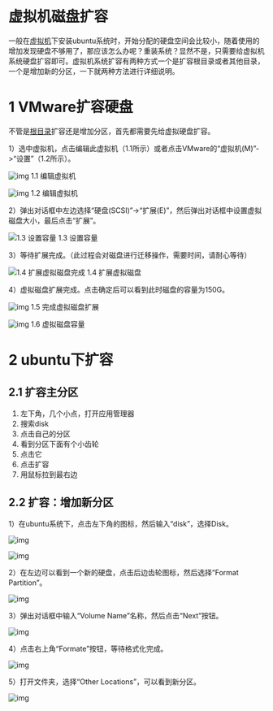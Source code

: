 # 虚拟机磁盘扩容    

一般在[虚拟机](https://so.csdn.net/so/search?q=虚拟机&spm=1001.2101.3001.7020)下安装ubuntu系统时，开始分配的硬盘空间会比较小，随着使用的增加发现硬盘不够用了，那应该怎么办呢？重装系统？显然不是，只需要给虚拟机系统硬盘扩容即可。虚拟机系统扩容有两种方式一个是扩容根目录或者其他目录，一个是增加新的分区，一下就两种方法进行详细说明。

# 1 VMware扩容硬盘

   不管是[根目录](https://so.csdn.net/so/search?q=根目录&spm=1001.2101.3001.7020)扩容还是增加分区，首先都需要先给虚拟硬盘扩容。

   1）选中虚拟机，点击编辑此虚拟机（1.1所示）或者点击VMware的“虚拟机(M)”->“设置”（1.2所示）。

 

  ![img](Imag/20210123174205712.png)     1.1 编辑虚拟机   

   

  ![img](Imag/watermark,type_ZmFuZ3poZW5naGVpdGk,shadow_10,text_aHR0cHM6Ly9ibG9nLmNzZG4ubmV0L3FxXzM0MTYwODQx,size_16,color_FFFFFF,t_70.png)     1.2 编辑虚拟机   

 

   2）弹出对话框中左边选择“硬盘(SCSI)”->“扩展(E)”，然后弹出对话框中设置虚拟磁盘大小，最后点击“扩展”。

  ![1.3 设置容量](Imag/watermark,type_ZmFuZ3poZW5naGVpdGk,shadow_10,text_aHR0cHM6Ly9ibG9nLmNzZG4ubmV0L3FxXzM0MTYwODQx,size_16,color_FFFFFF,t_70-16480429814471.png)     1.3 设置容量   

   3）等待扩展完成。（此过程会对磁盘进行迁移操作，需要时间，请耐心等待）

  ![1.4 扩展虚拟磁盘完成](Imag/watermark,type_ZmFuZ3poZW5naGVpdGk,shadow_10,text_aHR0cHM6Ly9ibG9nLmNzZG4ubmV0L3FxXzM0MTYwODQx,size_16,color_FFFFFF,t_70-16480429814482.png)     1.4 扩展虚拟磁盘   

   4）虚拟磁盘扩展完成。点击确定后可以看到此时磁盘的容量为150G。

  ![img](Imag/watermark,type_ZmFuZ3poZW5naGVpdGk,shadow_10,text_aHR0cHM6Ly9ibG9nLmNzZG4ubmV0L3FxXzM0MTYwODQx,size_16,color_FFFFFF,t_70-16480429814483.png)     1.5 完成虚拟磁盘扩展   

 

  ![img](Imag/watermark,type_ZmFuZ3poZW5naGVpdGk,shadow_10,text_aHR0cHM6Ly9ibG9nLmNzZG4ubmV0L3FxXzM0MTYwODQx,size_16,color_FFFFFF,t_70-16480429814484.png)     1.6 虚拟磁盘容量   

# 2 ubuntu下扩容

## 2.1 扩容主分区

1. 左下角，几个小点，打开应用管理器
2. 搜索disk
3. 点击自己的分区
4. 看到分区下面有个小齿轮
5. 点击它
6. 点击扩容
7. 用鼠标拉到最右边

## **2.2 扩容：增加新分区** 

  1）在ubuntu系统下，点击左下角的图标，然后输入“disk”，选择Disk。

![img](Imag/20210123182347272.png)

![img](Imag/20210123182334243.png)

  2）在左边可以看到一个新的硬盘，点击后边齿轮图标，然后选择“Format Partition”。

![img](Imag/watermark,type_ZmFuZ3poZW5naGVpdGk,shadow_10,text_aHR0cHM6Ly9ibG9nLmNzZG4ubmV0L3FxXzM0MTYwODQx,size_16,color_FFFFFF,t_70-16480429814489.png)

   3）弹出对话框中输入“Volume Name”名称，然后点击“Next”按钮。

![img](Imag/watermark,type_ZmFuZ3poZW5naGVpdGk,shadow_10,text_aHR0cHM6Ly9ibG9nLmNzZG4ubmV0L3FxXzM0MTYwODQx,size_16,color_FFFFFF,t_70-164804298144810.png)

   4）点击右上角“Formate”按钮，等待格式化完成。

![img](Imag/watermark,type_ZmFuZ3poZW5naGVpdGk,shadow_10,text_aHR0cHM6Ly9ibG9nLmNzZG4ubmV0L3FxXzM0MTYwODQx,size_16,color_FFFFFF,t_70-164804298144811.png)

  5）打开文件夹，选择“Other Locations”，可以看到新分区。 

![img](Imag/watermark,type_ZmFuZ3poZW5naGVpdGk,shadow_10,text_aHR0cHM6Ly9ibG9nLmNzZG4ubmV0L3FxXzM0MTYwODQx,size_16,color_FFFFFF,t_70-164804298144912.png)

 